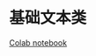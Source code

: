 # 基础文本类

[Colab notebook](https://colab.research.google.com/github/tensorflow/models/blob/master/samples/core/tutorials/keras/basic_text_classification.ipynb)
